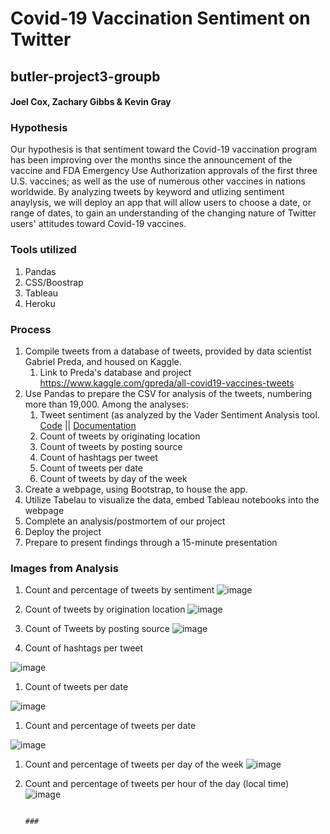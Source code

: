 # Covid-19 Vaccination Sentiment on Twitter
## butler-project3-groupb
#### Joel Cox, Zachary Gibbs & Kevin Gray

### Hypothesis

Our hypothesis is that sentiment toward the Covid-19 vaccination program has been improving over the months since the announcement of the vaccine and FDA Emergency Use Authorization approvals of the first three U.S. vaccines; as well as the use of numerous other vaccines in nations worldwide. 
By analyzing tweets by keyword and utlizing sentiment anaylysis, we will deploy an app that will allow users to choose a date, or range of dates, to gain an understanding of the changing nature of Twitter users' attitudes toward Covid-19 vaccines.

### Tools utilized

1. Pandas
1. CSS/Boostrap
1. Tableau
1. Heroku

### Process

1. Compile tweets from a database of tweets, provided by data scientist Gabriel Preda, and housed on Kaggle.
    1. Link to Preda's database and project https://www.kaggle.com/gpreda/all-covid19-vaccines-tweets
1. Use Pandas to prepare the CSV for analysis of the tweets, numbering more than 19,000. Among the analyses:
    1. Tweet sentiment (as analyzed by the Vader Sentiment Analysis tool. [Code](http://www.nltk.org/howto/sentiment.html) || [Documentation](http://www.nltk.org/_modules/nltk/sentiment/vader.html)
    1. Count of tweets by originating location
    1. Count of tweets by posting source
    1. Count of hashtags per tweet
    1. Count of tweets per date
    1. Count of tweets by day of the week
1. Create a webpage, using Bootstrap, to house the app.
1. Utilize Tabelau to visualize the data, embed Tableau notebooks into the webpage
1. Complete an analysis/postmortem of our project
1. Deploy the project
1. Prepare to present findings through a 15-minute presentation

### Images from Analysis

1. Count and percentage of tweets by sentiment
![image](https://user-images.githubusercontent.com/69219035/110036151-8df94280-7d0a-11eb-87ec-6590df8fd7e6.png)

1. Count of tweets by origination location 
![image](https://user-images.githubusercontent.com/69219035/110034724-cc8dfd80-7d08-11eb-8e10-86962e02c3bc.png)

1. Count of Tweets by posting source
![image](https://user-images.githubusercontent.com/69219035/110035292-78374d80-7d09-11eb-96e5-834a405ff310.png)

1. Count of hashtags per tweet

![image](https://user-images.githubusercontent.com/69219035/110035384-98670c80-7d09-11eb-95ef-f70ec596ff1c.png)

1. Count of tweets per date

![image](https://user-images.githubusercontent.com/69219035/110035553-d401d680-7d09-11eb-882a-aff9bf2088e9.png)
 
1. Count and percentage of tweets per date

![image](https://user-images.githubusercontent.com/69219035/110035781-14f9eb00-7d0a-11eb-90fc-ddb254821eed.png)

1. Count and percentage of tweets per day of the week
![image](https://user-images.githubusercontent.com/69219035/110035919-42469900-7d0a-11eb-848e-2a1e414b054c.png)

1. Count and percentage of tweets per hour of the day (local time)
![image](https://user-images.githubusercontent.com/69219035/110036013-61ddc180-7d0a-11eb-8227-a7a96f2f36c3.png)









                                                                                       ###



